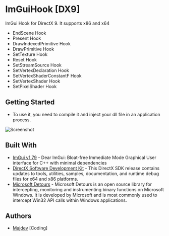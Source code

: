 # ImGuiHook [DX9]
ImGui Hook for DirectX 9. It supports x86 and x64
* EndScene Hook
* Present Hook
* DrawIndexedPrimitive Hook
* DrawPrimitive Hook
* SetTexture Hook
* Reset Hook
* SetStreamSource Hook
* SetVertexDeclaration Hook
* SetVertexShaderConstantF Hook
* SetVertexShader Hook
* SetPixelShader Hook

## Getting Started
- To use it, you need to compile it and inject your dll file in an application process.

![Screenshot](https://raw.githubusercontent.com/inc-Majdev/ImGuiHook/master/ImGuiHook%20%5BDX9%5D/Image/Screenshot.jpg)

## Built With
* [ImGui v1.79](https://github.com/ocornut/imgui) - Dear ImGui: Bloat-free Immediate Mode Graphical User interface for C++ with minimal dependencies
* [DirectX Software Development Kit](https://www.microsoft.com/en-us/download/details.aspx?id=6812) - This DirectX SDK release contains updates to tools, utilities, samples, documentation, and runtime debug files for x64 and x86 platforms.
* [Microsoft Detours](https://github.com/microsoft/Detours) - Microsoft Detours is an open source library for intercepting, monitoring and instrumenting binary functions on Microsoft Windows. It is developed by Microsoft and is most commonly used to intercept Win32 API calls within Windows applications.
## Authors
* [Majdev](https://github.com/inc-Majdev) [Coding]

